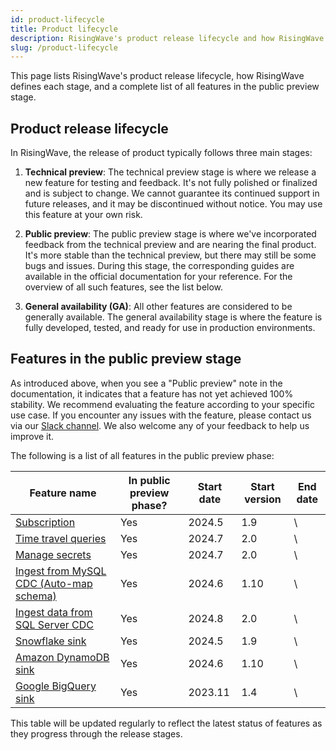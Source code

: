 ```yaml
---
id: product-lifecycle
title: Product lifecycle
description: RisingWave's product release lifecycle and how RisingWave defines each stage.
slug: /product-lifecycle
---
```


This page lists RisingWave's product release lifecycle, how RisingWave defines each stage, and a complete list of all features in the public preview stage.

## Product release lifecycle

In RisingWave, the release of product typically follows three main stages:

1. **Technical preview**: The technical preview stage is where we release a new feature for testing and feedback. It's not fully polished or finalized and is subject to change. We cannot guarantee its continued support in future releases, and it may be discontinued without notice. You may use this feature at your own risk.

2. **Public preview**: The public preview stage is where we've incorporated feedback from the technical preview and are nearing the final product. It's more stable than the technical preview, but there may still be some bugs and issues. During this stage, the corresponding guides are available in the official documentation for your reference. For the overview of all such features, see the list below.

3. **General availability (GA)**: All other features are considered to be generally available. The general availability stage is where the feature is fully developed, tested, and ready for use in production environments.

## Features in the public preview stage

As introduced above, when you see a "Public preview" note in the documentation, it indicates that a feature has not yet achieved 100% stability. We recommend evaluating the feature according to your specific use case. If you encounter any issues with the feature, please contact us via our [Slack channel](https://www.risingwave.com/slack). We also welcome any of your feedback to help us improve it.

The following is a list of all features in the public preview phase:

| Feature name                            | In public preview phase? | Start date | Start version | End date |
|-----------------------------------------|-------------------------|------------|---------------|----------|
| [Subscription](/docs/next/subscription) | Yes                     | 2024.5 | 1.9         | \        |
| [Time travel queries](/docs/next/time-travel-queries/)                     | Yes                     | 2024.7 | 2.0         | \        |
| [Manage secrets](/docs/next/manage-secrets/)                          | Yes                     | 2024.7 | 2.0         | \        |
| [Ingest from MySQL CDC (Auto-map schema)](/docs/next/ingest-from-mysql-cdc/#automatically-map-upstream-table-schema) | Yes                     | 2024.6 | 1.10         | \        |
| [Ingest data from SQL Server CDC](/docs/next/ingest-from-sqlserver-cdc/) | Yes | 2024.8 | 2.0 | \ |
|[Snowflake sink](/docs/current/sink-to-snowflake/)| Yes | 2024.5 | 1.9 | \ |
| [Amazon DynamoDB sink](/docs/current/sink-to-dynamodb/) | Yes | 2024.6 | 1.10 | \ |
| [Google BigQuery sink](/docs/current/sink-to-bigquery/) | Yes | 2023.11 | 1.4 | \ |


This table will be updated regularly to reflect the latest status of features as they progress through the release stages.